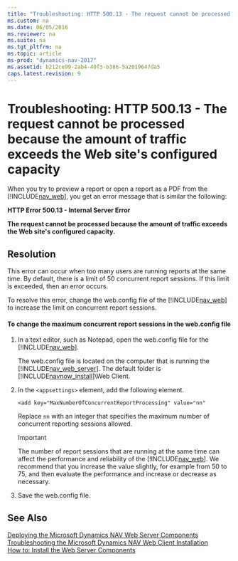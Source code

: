 ```yaml
---
title: "Troubleshooting: HTTP 500.13 - The request cannot be processed because the amount of traffic exceeds the Web site&#39;s configured capacity"
ms.custom: na
ms.date: 06/05/2016
ms.reviewer: na
ms.suite: na
ms.tgt_pltfrm: na
ms.topic: article
ms-prod: "dynamics-nav-2017"
ms.assetid: b212ce99-2ab4-40f3-b386-5a2019647da5
caps.latest.revision: 9
---
```

# Troubleshooting: HTTP 500.13 - The request cannot be processed because the amount of traffic exceeds the Web site&#39;s configured capacity
When you try to preview a report or open a report as a PDF from the [!INCLUDE[nav_web](includes/nav_web_md.md)], you get an error message that is similar the following:  
  
 **HTTP Error 500.13 - Internal Server Error**  
  
 **The request cannot be processed because the amount of traffic exceeds the Web site's configured capacity.**  
  
## Resolution  
 This error can occur when too many users are running reports at the same time. By default, there is a limit of 50 concurrent report sessions. If this limit is exceeded, then an error occurs.  
  
 To resolve this error, change the web.config file of the [!INCLUDE[nav_web](includes/nav_web_md.md)] to increase the limit on concurrent report sessions.  
  
#### To change the maximum concurrent report sessions in the web.config file  
  
1.  In a text editor, such as Notepad, open the web.config file for the [!INCLUDE[nav_web](includes/nav_web_md.md)].  
  
     The web.config file is located on the computer that is running the [!INCLUDE[nav_web_server](includes/nav_web_server_md.md)]. The default folder is [!INCLUDE[navnow_install](includes/navnow_install_md.md)]\\Web Client.  
  
2.  In the `<appsettings>` element, add the following element.  
  
    ```  
    <add key="MaxNumberOfConcurrentReportProcessing" value="nn"  
    ```  
  
     Replace `nn` with an integer that specifies the maximum number of concurrent reporting sessions allowed.  
  
    > [!IMPORTANT]  
    >  The number of report sessions that are running at the same time can affect the performance and reliability of the [!INCLUDE[nav_web](includes/nav_web_md.md)]. We recommend that you increase the value slightly, for example from 50 to 75, and then evaluate the performance and increase or decrease as necessary.  
  
3.  Save the web.config file.  
  
## See Also  
 [Deploying the Microsoft Dynamics NAV Web Server Components](Deploying-the-Microsoft-Dynamics-NAV-Web-Server-Components.md)   
 [Troubleshooting the Microsoft Dynamics NAV Web Client Installation](Troubleshooting-the-Microsoft-Dynamics-NAV-Web-Client-Installation.md)   
 [How to: Install the Web Server Components](How-to--Install%20the%20Web%20Server%20Components.md)